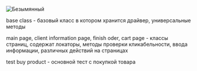 
![Безымянный](https://github.com/IgoRand9/Automation_testing/assets/123418246/bb99abf6-ea7f-4517-9e82-4763bcb37051)


base class - базовый класс в котором хранится драйвер, универсальные методы

main page, client information page, finish oder, cart page - классы страниц, содержат локаторы, методы проверки кликабельности, ввода информации, различных действий на страницах

test buy product - основной тест с покупкой товара
